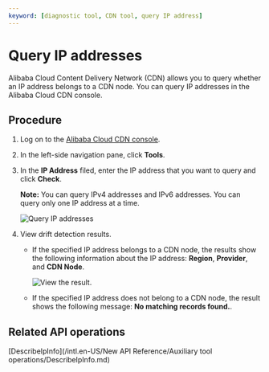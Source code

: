 ```yaml
---
keyword: [diagnostic tool, CDN tool, query IP address]
---
```


# Query IP addresses

Alibaba Cloud Content Delivery Network \(CDN\) allows you to query whether an IP address belongs to a CDN node. You can query IP addresses in the Alibaba Cloud CDN console.

## Procedure

1.  Log on to the [Alibaba Cloud CDN console](https://cdn.console.aliyun.com).

2.  In the left-side navigation pane, click **Tools**.

3.  In the **IP Address** filed, enter the IP address that you want to query and click **Check**.

    **Note:** You can query IPv4 addresses and IPv6 addresses. You can query only one IP address at a time.

    ![Query IP addresses](https://static-aliyun-doc.oss-accelerate.aliyuncs.com/assets/img/en-US/4004419161/p51480.png)

4.  View drift detection results.

    -   If the specified IP address belongs to a CDN node, the results show the following information about the IP address: **Region**, **Provider**, and **CDN Node**.

        ![View the result.](https://static-aliyun-doc.oss-accelerate.aliyuncs.com/assets/img/en-US/9518609161/p51482.png)

    -   If the specified IP address does not belong to a CDN node, the result shows the following message: **No matching records found.**.

## Related API operations

[DescribeIpInfo](/intl.en-US/New API Reference/Auxiliary tool operations/DescribeIpInfo.md)

